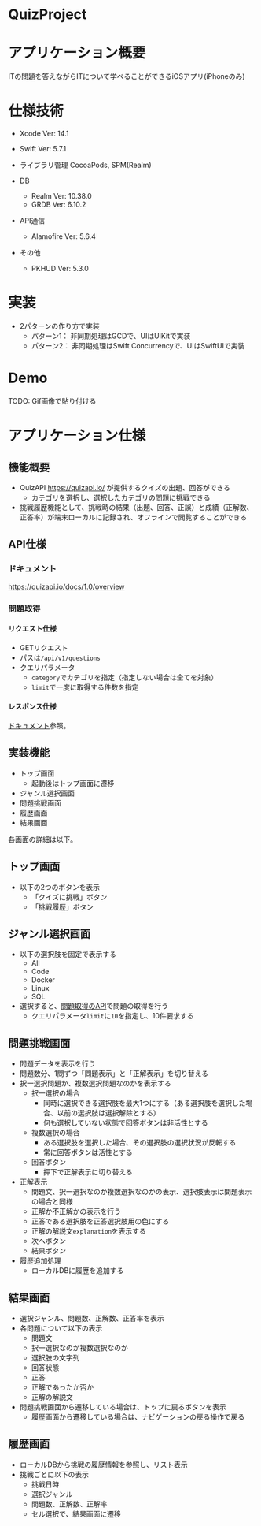 # QuizProject

# アプリケーション概要
ITの問題を答えながらITについて学べることができるiOSアプリ(iPhoneのみ)

# 仕様技術

- Xcode Ver: 14.1
- Swift Ver: 5.7.1 
- ライブラリ管理 CocoaPods, SPM(Realm)

- DB
  - Realm Ver: 10.38.0
  - GRDB  Ver: 6.10.2

- API通信
  - Alamofire Ver: 5.6.4

- その他
  - PKHUD Ver: 5.3.0
 
# 実装

- 2パターンの作り方で実装
    - パターン1： 非同期処理はGCDで、UIはUIKitで実装
    - パターン2： 非同期処理はSwift Concurrencyで、UIはSwiftUIで実装

# Demo
TODO: Gif画像で貼り付ける

# アプリケーション仕様

## 機能概要

- QuizAPI https://quizapi.io/ が提供するクイズの出題、回答ができる
    - カテゴリを選択し、選択したカテゴリの問題に挑戦できる
- 挑戦履歴機能として、挑戦時の結果（出題、回答、正誤）と成績（正解数、正答率）が端末ローカルに記録され、オフラインで閲覧することができる

## API仕様

### ドキュメント

https://quizapi.io/docs/1.0/overview

### 問題取得

#### リクエスト仕様

- GETリクエスト
- パスは`/api/v1/questions`
- クエリパラメータ
    - `category`でカテゴリを指定（指定しない場合は全てを対象）
    - `limit`で一度に取得する件数を指定

#### レスポンス仕様

[ドキュメント](https://quizapi.io/docs/1.0/random-quiz)参照。

## 実装機能

- トップ画面
    - 起動後はトップ画面に遷移
- ジャンル選択画面
- 問題挑戦画面
- 履歴画面
- 結果画面

各画面の詳細は以下。

## トップ画面

- 以下の2つのボタンを表示
    - 「クイズに挑戦」ボタン
    - 「挑戦履歴」ボタン

## ジャンル選択画面

- 以下の選択肢を固定で表示する
    - All
    - Code
    - Docker
    - Linux
    - SQL
- 選択すると、[問題取得のAPI](#問題取得)で問題の取得を行う
    - クエリパラメータ`limit`に`10`を指定し、10件要求する

## 問題挑戦画面

- 問題データを表示を行う
- 問題数分、1問ずつ「問題表示」と「正解表示」を切り替える
- 択一選択問題か、複数選択問題なのかを表示する
    - 択一選択の場合
        - 同時に選択できる選択肢を最大1つにする（ある選択肢を選択した場合、以前の選択肢は選択解除とする）
        - 何も選択していない状態で回答ボタンは非活性とする
    - 複数選択の場合
        - ある選択肢を選択した場合、その選択肢の選択状況が反転する
        - 常に回答ボタンは活性とする
    - 回答ボタン
        - 押下で正解表示に切り替える
- 正解表示
    - 問題文、択一選択なのか複数選択なのかの表示、選択肢表示は問題表示の場合と同様
    - 正解か不正解かの表示を行う
    - 正答である選択肢を正答選択肢用の色にする
    - 正解の解説文`explanation`を表示する
    - 次へボタン
    - 結果ボタン
- 履歴追加処理
    - ローカルDBに履歴を追加する

## 結果画面

- 選択ジャンル、問題数、正解数、正答率を表示
- 各問題について以下の表示
    - 問題文
    - 択一選択なのか複数選択なのか
    - 選択肢の文字列
    - 回答状態
    - 正答
    - 正解であったか否か
    - 正解の解説文
- 問題挑戦画面から遷移している場合は、トップに戻るボタンを表示
    - 履歴画面から遷移している場合は、ナビゲーションの戻る操作で戻る

## 履歴画面

- ローカルDBから挑戦の履歴情報を参照し、リスト表示
- 挑戦ごとに以下の表示
    - 挑戦日時
    - 選択ジャンル
    - 問題数、正解数、正解率
    - セル選択で、結果画面に遷移


